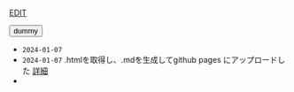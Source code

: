 [EDIT](https://github.com/jamad/jamad.github.io/edit/master/%E6%97%A5%E3%80%85%E3%81%AE%E3%83%A1%E3%83%A2.md)


<button onclick="copyT()" id="button1">dummy</button>

* `2024-01-07`
* `2024-01-07` .htmlを取得し、.mdを生成してgithub pages にアップロードした [詳細](https://github.com/jamad/practicePython/issues/165) 
* 







<script>
  str_date='`'+new Date().toISOString().slice(0,10)+'`';
  document.getElementById("button1").textContent=str_date;//何をコピーするかの表示
  function copyT() {navigator.clipboard.writeText(str_date);}
</script>

